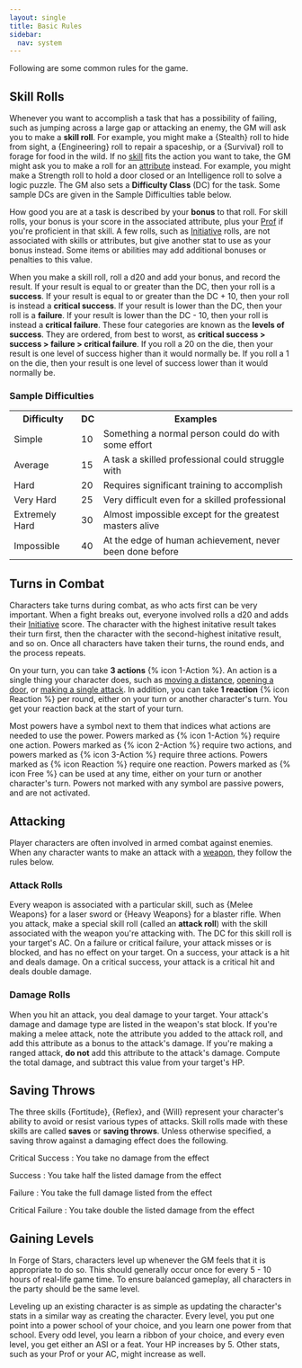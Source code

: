 ```yaml
---
layout: single
title: Basic Rules
sidebar:
  nav: system
---
```


Following are some common rules for the game.

## Skill Rolls

Whenever you want to accomplish a task that has a possibility of failing, such as jumping across a large gap or attacking an enemy, the GM will ask you to make a **skill roll**. For example, you might make a {Stealth} roll to hide from sight, a {Engineering} roll to repair a spaceship, or a {Survival} roll to forage for food in the wild. If no [skill](skills.html) fits the action you want to take, the GM might ask you to make a roll for an [attribute](attributes.html) instead. For example, you might make a Strength roll to hold a door closed or an Intelligence roll to solve a logic puzzle. The GM also sets a **Difficulty Class** (DC) for the task. Some sample DCs are given in the Sample Difficulties table below.

How good you are at a task is described by your **bonus** to that roll. For skill rolls, your bonus is your score in the associated attribute, plus your [Prof](character-creation.html#step-7-compute-miscellaneous-stats) if you're proficient in that skill. A few rolls, such as [Initiative](character-creation.html#step-7-compute-miscellaneous-stats) rolls, are not associated with skills or attributes, but give another stat to use as your bonus instead. Some items or abilities may add additional bonuses or penalties to this value.

When you make a skill roll, roll a d20 and add your bonus, and record the result. If your result is equal to or greater than the DC, then your roll is a **success**. If your result is equal to or greater than the DC + 10, then your roll is instead a **critical success**. If your result is lower than the DC, then your roll is a **failure**. If your result is lower than the DC - 10, then your roll is instead a **critical failure**. These four categories are known as the **levels of success**. They are ordered, from best to worst, as **critical success > success > failure > critical failure**. If you roll a 20 on the die, then your result is one level of success higher than it would normally be. If you roll a 1 on the die, then your result is one level of success lower than it would normally be.

### Sample Difficulties
<table>
  <tr>
    <th>Difficulty</th>
    <th>DC</th>
    <th>Examples</th>
  </tr>
  <tr>
    <td>Simple</td>
    <td>10</td>
    <td>Something a normal person could do with some effort</td>
  </tr>
  <tr>
    <td>Average</td>
    <td>15</td>
    <td>A task a skilled professional could struggle with</td>
  </tr>
  <tr>
    <td>Hard</td>
    <td>20</td>
    <td>Requires significant training to accomplish</td>
  </tr>
  <tr>
    <td>Very Hard</td>
    <td>25</td>
    <td>Very difficult even for a skilled professional</td>
  </tr>
  <tr>
    <td>Extremely Hard</td>
    <td>30</td>
    <td>Almost impossible except for the greatest masters alive</td>
  </tr>
  <tr>
    <td>Impossible</td>
    <td>40</td>
    <td>At the edge of human achievement, never been done before</td>
  </tr>
</table>

## Turns in Combat

Characters take turns during combat, as who acts first can be very important. When a fight breaks out, everyone involved rolls a d20 and adds their [Initiative](character-creation.html#step-7-compute-miscellaneous-stats) score. The character with the highest initative result takes their turn first, then the character with the second-highest initative result, and so on. Once all characters have taken their turns, the round ends, and the process repeats.

On your turn, you can take **3 actions** {% icon 1-Action %}. An action is a single thing your character does, such as [moving a distance](basic-powers.html#stride), [opening a door](basic-powers.html#interact), or [making a single attack](basic-powers.html#strike). In addition, you can take **1 reaction** {% icon Reaction %} per round, either on your turn or another character's turn. You get your reaction back at the start of your turn.

Most powers have a symbol next to them that indices what actions are needed to use the power. Powers marked as {% icon 1-Action %} require one action. Powers marked as {% icon 2-Action %} require two actions, and powers marked as {% icon 3-Action %} require three actions. Powers marked as {% icon Reaction %} require one reaction. Powers marked as {% icon Free %} can be used at any time, either on your turn or another character's turn. Powers not marked with any symbol are passive powers, and are not activated.

## Attacking

Player characters are often involved in armed combat against enemies. When any character wants to make an attack with a [weapon](weapons.html), they follow the rules below.

### Attack Rolls
Every weapon is associated with a particular skill, such as {Melee Weapons} for a laser sword or {Heavy Weapons} for a blaster rifle. When you attack, make a special skill roll (called an **attack roll**) with the skill associated with the weapon you're attacking with. The DC for this skill roll is your target's AC. On a failure or critical failure, your attack misses or is blocked, and has no effect on your target. On a success, your attack is a hit and deals damage. On a critical success, your attack is a critical hit and deals double damage.

### Damage Rolls
When you hit an attack, you deal damage to your target. Your attack's damage and damage type are listed in the weapon's stat block. If you're making a melee attack, note the attribute you added to the attack roll, and add this attribute as a bonus to the attack's damage. If you're making a ranged attack, **do not** add this attribute to the attack's damage. Compute the total damage, and subtract this value from your target's HP.

## Saving Throws

The three skills {Fortitude}, {Reflex}, and {Will} represent your character's ability to avoid or resist various types of attacks. Skill rolls made with these skills are called **saves** or **saving throws**. Unless otherwise specified, a saving throw against a damaging effect does the following.

Critical Success
: You take no damage from the effect

Success
: You take half the listed damage from the effect

Failure
: You take the full damage listed from the effect

Critical Failure
: You take double the listed damage from the effect

## Gaining Levels

In Forge of Stars, characters level up whenever the GM feels that it is appropriate to do so. This should generally occur once for every 5 - 10 hours of real-life game time. To ensure balanced gameplay, all characters in the party should be the same level.

Leveling up an existing character is as simple as updating the character's stats in a similar way as creating the character. Every level, you put one point into a power school of your choice, and you learn one power from that school. Every odd level, you learn a ribbon of your choice, and every even level, you get either an ASI or a feat. Your HP increases by 5. Other stats, such as your Prof or your AC, might increase as well.

